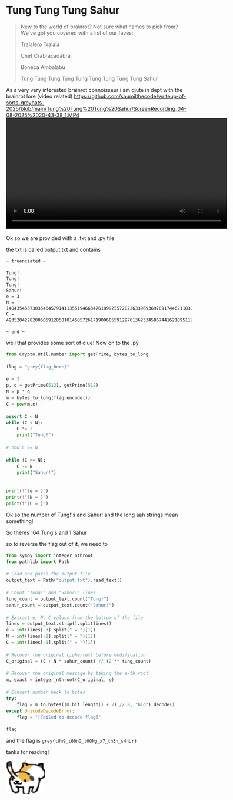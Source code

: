 # Tung Tung Tung Sahur

> New to the world of brainrot? Not sure what names to pick from? We've got you covered with a list of our faves:
> 
> Tralalero Tralala
> 
> Chef Crabracadabra
> 
> Boneca Ambalabu
> 
> Tung Tung Tung Tung Tung Tung Tung Tung Tung Sahur

As a very very interested brainrot connoisseur i am qiute in dept with the brainrot lore
(video related)
https://github.com/saumilthecode/writeup-of-sorts-greyhats-2025/blob/main/Tung%20Tung%20Tung%20Sahur/ScreenRecording_04-08-2025%2020-43-38_1.MP4
<video controls width="600">
  <source src="https://github.com/saumilthecode/writeup-of-sorts-greyhats-2025/raw/main/Tung%20Tung%20Tung%20Sahur/ScreenRecording_04-08-2025%2020-43-38_1.MP4?" type="video/mp4">
  Your browser does not support the video tag.
</video>

Ok so we are provided with a .txt and .py file

the txt is called output.txt and contains

```
~ truenciated ~

Tung!
Tung!
Tung!
Sahur!
e = 3
N = 140435453730354645791411355194663476189925572822633969369789174462118371271596760636019139860253031574578527741964265651042308868891445943157297334529542262978581980510561588647737777257782808189452048059686839526183098369088517967034275028064545393619471943508597642789736561111876518966375338087811587061841
C = 49352042282005059128581014505726171900605591297613623345867441621895112187636996726631442703018174634451487011943207283077132380966236199654225908444639768747819586037837300977718224328851698492514071424157020166404634418443047079321427635477610768472595631700807761956649004094995037741924081602353532946351

~ end ~
```

well that provides some sort of clue! Now on to the .py

```python
from Crypto.Util.number import getPrime, bytes_to_long

flag = "grey{flag_here}"

e = 3
p, q = getPrime(512), getPrime(512)
N = p * q 
m = bytes_to_long(flag.encode())
C = pow(m,e)

assert C < N 
while (C < N):
    C *= 2
    print("Tung!")

# now C >= N

while (C >= N):
    C -= N 
    print("Sahur!")


print(f"{e = }")
print(f"{N = }")
print(f"{C = }")
```

Ok so the number of Tung!'s and Sahur! and the long aah strings mean something!

So theres 164 Tung's and 1 Sahur

so to reverse the flag out of it, we need to 

```python
from sympy import integer_nthroot
from pathlib import Path

# Load and parse the output file
output_text = Path("output.txt").read_text()

# Count "Tung!" and "Sahur!" lines
tung_count = output_text.count("Tung!")
sahur_count = output_text.count("Sahur!")

# Extract e, N, C values from the bottom of the file
lines = output_text.strip().splitlines()
e = int(lines[-3].split(" = ")[1])
N = int(lines[-2].split(" = ")[1])
C = int(lines[-1].split(" = ")[1])

# Recover the original ciphertext before modification
C_original = (C + N * sahur_count) // (2 ** tung_count)

# Recover the original message by taking the e-th root
m, exact = integer_nthroot(C_original, e)

# Convert number back to bytes
try:
    flag = m.to_bytes((m.bit_length() + 7) // 8, "big").decode()
except UnicodeDecodeError:
    flag = "[Failed to decode flag]"

flag
```

and the flag is `grey{tUn9_t00nG_t0ONg_x7_th3n_s4hUr}`

tanks for reading!

![](https://raw.githubusercontent.com/saumilthecode/writeup-of-sorts-greyhats-2025/refs/heads/main/Idk/cat.webp)

